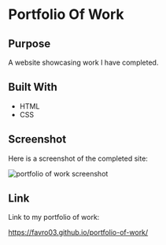 # Portfolio Of Work

## Purpose
A website showcasing work I have completed.

## Built With
* HTML
* CSS

## Screenshot
Here is a screenshot of the completed site:

![portfolio of work screenshot](/assets/images/portfolio-of-work.png)

## Link
Link to my portfolio of work:

https://favro03.github.io/portfolio-of-work/

